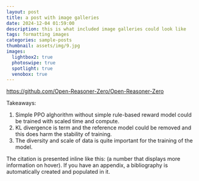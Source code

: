 ```yaml
---
layout: post
title: a post with image galleries
date: 2024-12-04 01:59:00
description: this is what included image galleries could look like
tags: formatting images
categories: sample-posts
thumbnail: assets/img/9.jpg
images:
  lightbox2: true
  photoswipe: true
  spotlight: true
  venobox: true
---
```




https://github.com/Open-Reasoner-Zero/Open-Reasoner-Zero

Takeaways:
1. Simple PPO alghorithm without simple rule-based reward model could be trained with scaled time and compute.
2. KL divergence is term and the reference model could be removed and this does harm the stability of training.
3. The diversity and scale of data is quite important for the training of the model.

The citation is presented inline like this: <d-cite key="gregor2015draw"></d-cite> (a number that displays more information on hover).
If you have an appendix, a bibliography is automatically created and populated in it.

